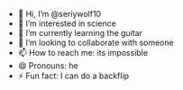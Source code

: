 - 👋 Hi, I’m @seriywolf10
- 👀 I’m interested in science
- 🌱 I’m currently learning the guitar
- 💞️ I’m looking to collaborate with someone
- 📫 How to reach me: its impossible
- 😄 Pronouns: he
- ⚡ Fun fact: I can do a backflip

<!---
seriywolf10/seriywolf10 is a ✨ special ✨ repository because its `README.md` (this file) appears on your GitHub profile.
You can click the Preview link to take a look at your changes.
--->
